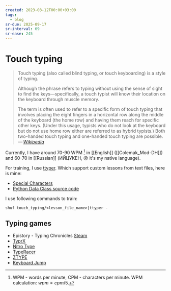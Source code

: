 ```yaml
---
created: 2023-03-12T00:00+03:00
tags:
  - blog
sr-due: 2025-09-17
sr-interval: 69
sr-ease: 245
---
```


# Touch typing

> Touch typing (also called blind typing, or touch keyboarding) is a style of typing.
>
> Although the phrase refers to typing without using the sense of sight to find the keys—specifically, a touch typist will know their location on the keyboard through muscle memory.
>
> The term is often used to refer to a specific form of touch typing that involves placing the eight fingers in a horizontal row along the middle of the keyboard (the home row) and having them reach for specific other keys. (Under this usage, typists who do not look at the keyboard but do not use home row either are referred to as hybrid typists.) Both two-handed touch typing and one-handed touch typing are possible.\
> — <cite>[Wikipedia](https://en.wikipedia.org/wiki/Touch_typing)</cite>

Currently, I have around 70-90 WPM [^1] in [[English]] ([[Colemak_Mod-DH]]) and 60-70 in [[Russian]] (ИЙЦУКЕН, 😥 it's my native language).

For training, I use [ttyper](https://github.com/max-niederman/ttyper). Which support custom lessons from text files, here is mine:

- [Special Characters](./touch_typing/special_characters.txt)
- [Python Data Class source code](./touch_typing/dataclasses.txt)

I use following commands to train:

```
shuf touch_typing/<lesson_file_name>|ttyper -
```

## Typing games

- Epistory - Typing Chronicles [Steam](https://store.steampowered.com/app/398850/Epistory__Typing_Chronicles/)
- [TyprX](https://www.typrx.com/)
- [Nitro Type](https://www.nitrotype.com/)
- [TypeRacer](https://play.typeracer.com/)
- [ZTYPE](https://zty.pe/)
- [Keyboard Jump](https://www.typing.com/student/game/keyboard-jump)

[^1]: WPM - words per minute, CPM - characters per minute. WPM calculation: $wpm = cpm / 5$.

